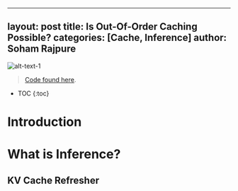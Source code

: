 ---
 layout: post
 title: Is Out-Of-Order Caching Possible?
 categories: [Cache, Inference]
 author: Soham Rajpure
 ---
 
 ![alt-text-1]()
 
 
 > [Code found here](https://github.com/SohamRajpure/dml-inference). 
 
 
 * TOC
 {:toc}
 
 # Introduction
 
 
 # What is Inference? 
 
 
 ## KV Cache Refresher
